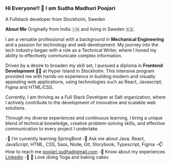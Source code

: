 ### Hi Everyone!! 👋 I am Sudha Madhuri Poojari
A Fullstack developer from Stockholm, Sweden 

**About Me**
Originally from India 🇮🇳 and living in Sweden 🇸🇪. 

I am a versatile professional with a background in **Mechanical Engineering** and a passion for technology and web development. My journey into the tech industry began with a role as a Technical Writer, where I honed my ability to effectively communicate complex information.

Driven by a desire to broaden my skill set, I pursued a diploma in **Frontend Development** 👨‍💻 at Hyper Island in Stockholm. This intensive program provided me with hands-on experience in building modern and visually appealing web applications, using technologies such as React, Javascript, Figma and HTML/CSS.

Currently, I am thriving as a Full Stack Developer at Salt organization, where I actively contribute to the development of innovative and scalable web solutions. 

Through my diverse experiences and continuous learning, I bring a unique blend of technical knowledge, creative problem-solving skills, and effective communication to every project I undertake.

-🌱 I’m currently learning SpringBoot
-💬 Ask me about Java, React, JavaScript, HTML, CSS, Sass, Node, Git, Storybook, Typescript, Figma 
-📫 How to reach me poojari.sudha@gmail.com
-📄 Know about my experiences [Linkedin](https://www.linkedin.com/in/sudha-madhuri-poojari/)
-🧘 🎂 Love doing Yoga and baking cakes

